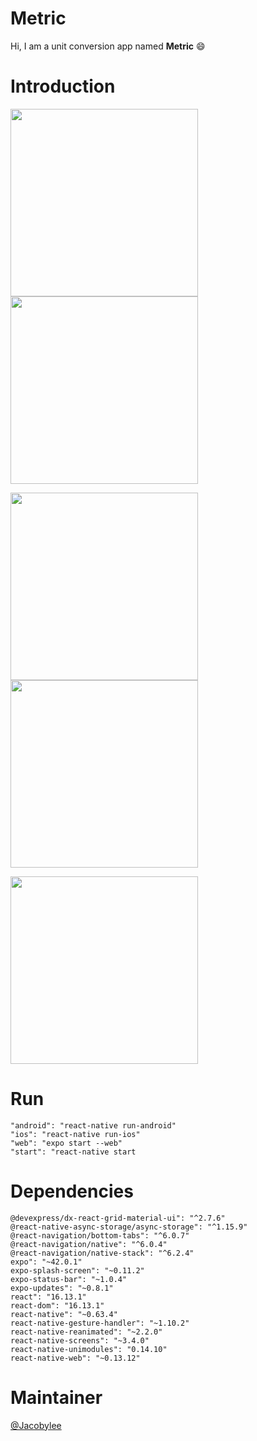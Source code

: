 # Metric
Hi, I am a unit conversion app named **Metric** 😄
# Introduction
<a><img src="https://github.com/Jacobylee/COSI-153-Metric/blob/master/assets/homepage.PNG" width="300"/></a>
<a><img src="https://github.com/Jacobylee/COSI-153-Metric/blob/master/screenshot/home.jpg?raw=true" width="300"/></a>

<a><img src="https://github.com/Jacobylee/COSI-153-Metric/blob/master/screenshot/convertor1.jpg?raw=true" width="300"/></a>
<a><img src="https://github.com/Jacobylee/COSI-153-Metric/blob/master/screenshot/convertor2.jpg?raw=true" width="300"/></a>

<a><img src="https://github.com/Jacobylee/COSI-153-Metric/blob/master/assets/aboutpage.PNG" width="300"/></a>

# Run
    "android": "react-native run-android"
    "ios": "react-native run-ios"
    "web": "expo start --web"
    "start": "react-native start
# Dependencies
    @devexpress/dx-react-grid-material-ui": "^2.7.6"
    @react-native-async-storage/async-storage": "^1.15.9"
    @react-navigation/bottom-tabs": "^6.0.7"
    @react-navigation/native": "^6.0.4"
    @react-navigation/native-stack": "^6.2.4"
    expo": "~42.0.1"
    expo-splash-screen": "~0.11.2"
    expo-status-bar": "~1.0.4"
    expo-updates": "~0.8.1"
    react": "16.13.1"
    react-dom": "16.13.1"
    react-native": "~0.63.4"
    react-native-gesture-handler": "~1.10.2"
    react-native-reanimated": "~2.2.0"
    react-native-screens": "~3.4.0"
    react-native-unimodules": "0.14.10"
    react-native-web": "~0.13.12"
# Maintainer
[@Jacobylee](https://github.com/Jacobylee)
